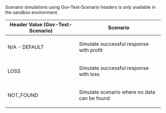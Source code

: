 <p>Scenario simulations using Gov-Test-Scenario headers is only available in the sandbox environment.</p>
<table>
    <thead>
        <tr>
            <th>Header Value (Gov-Test-Scenario)</th>
            <th>Scenario</th>
        </tr>
    </thead>
    <tbody>
            <tr>
                <td><p>N/A - DEFAULT</p></td>
                <td><p>Simulate successful response with profit</p></td>
            </tr>
            <tr>
                <td><p>LOSS</p></td>
                <td><p>Simulate successful response with loss</p></td>
            </tr>
            <tr>
                <td><p>NOT_FOUND</p></td>
                <td><p>Simulate scenario where no data can be found</p></td>
            </tr>
        </tbody>
</table>
